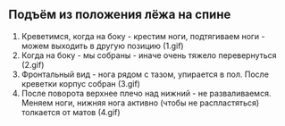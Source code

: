 ## Подъём из положения лёжа на спине

1. Креветимся, когда на боку - крестим ноги, подтягиваем ноги - можем выходить в другую позицию (1.gif)
2. Когда на боку - мы собраны - иначе очень тяжело перевернуться (2.gif)
3. Фронтальный вид - нога рядом с тазом, упирается в пол. После креветки корпус собран (3.gif)
4. После поворота верхнее плечо над нижний - не разваливаемся. Меняем ноги, нижняя нога активно (чтобы не распластяться) толкается от матов (4.gif)
